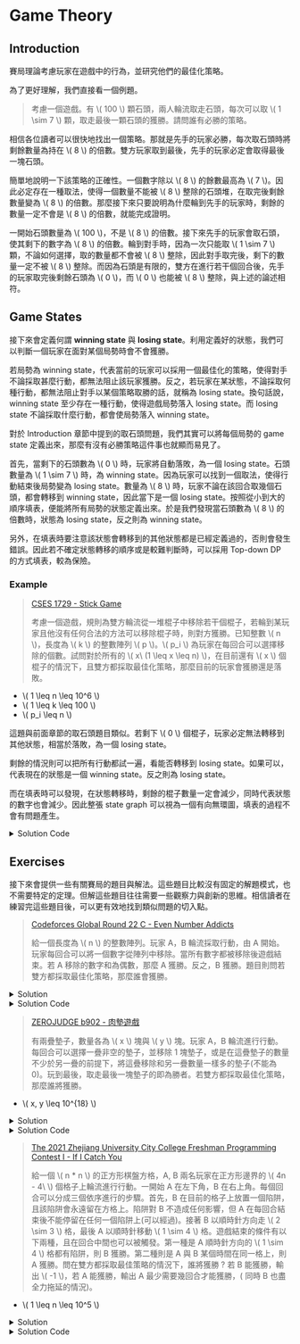 # Game Theory

## Introduction

賽局理論考慮玩家在遊戲中的行為，並研究他們的最佳化策略。

為了更好理解，我們直接看一個例題。

> 考慮一個遊戲。有 \\( 100 \\) 顆石頭，兩人輪流取走石頭，每次可以取 \\( 1 \sim 7 \\) 顆，取走最後一顆石頭的獲勝。請問誰有必勝的策略。

相信各位讀者可以很快地找出一個策略。那就是先手的玩家必勝，每次取石頭時將剩餘數量為持在 \\( 8 \\) 的倍數。雙方玩家取到最後，先手的玩家必定會取得最後一塊石頭。

簡單地說明一下該策略的正確性。一個數字除以 \\( 8 \\) 的餘數最高為 \\( 7 \\)。因此必定存在一種取法，使得一個數量不能被 \\( 8 \\) 整除的石頭堆，在取完後剩餘數量變為 \\( 8 \\) 的倍數。那麼接下來只要說明為什麼輪到先手的玩家時，剩餘的數量一定不會是 \\( 8 \\) 的倍數，就能完成證明。

一開始石頭數量為 \\( 100 \\)，不是 \\( 8 \\) 的倍數。接下來先手的玩家會取石頭，使其剩下的數字為 \\( 8 \\) 的倍數。輪到對手時，因為一次只能取 \\( 1 \sim 7 \\) 顆，不論如何選擇，取的數量都不會被 \\( 8 \\) 整除，因此對手取完後，剩下的數量一定不被 \\( 8 \\) 整除。而因為石頭是有限的，雙方在進行若干個回合後，先手的玩家取完後剩餘石頭為 \\( 0 \\)，而 \\( 0 \\) 也能被 \\( 8 \\) 整除，與上述的論述相符。

## Game States

接下來會定義何謂 **winning state** 與 **losing state**。利用定義好的狀態，我們可以判斷一個玩家在面對某個局勢時會不會獲勝。

若局勢為 winning state，代表當前的玩家可以採用一個最佳化的策略，使得對手不論採取甚麼行動，都無法阻止該玩家獲勝。反之，若玩家在某狀態，不論採取何種行動，都無法阻止對手以某個策略取勝的話，就稱為 losing state。換句話說，winning state 至少存在一種行動，使得遊戲局勢落入 losing state。而 losing state 不論採取什麼行動，都會使局勢落入 winning state。

對於 Introduction 章節中提到的取石頭問題，我們其實可以將每個局勢的 game state 定義出來，那麼有沒有必勝策略這件事也就顯而易見了。

首先，當剩下的石頭數為 \\( 0 \\) 時，玩家將自動落敗，為一個 losing state。石頭數量為 \\( 1 \sim 7 \\) 時，為 winning state。因為玩家可以找到一個取法，使得行動結束後局勢變為 losing state。數量為 \\( 8 \\) 時，玩家不論在該回合取幾個石頭，都會轉移到 winning state，因此當下是一個 losing state。按照從小到大的順序填表，便能將所有局勢的狀態定義出來。於是我們發現當石頭數為 \\( 8 \\) 的倍數時，狀態為 losing state，反之則為 winning state。

另外，在填表時要注意該狀態會轉移到的其他狀態都是已經定義過的，否則會發生錯誤。因此若不確定狀態轉移的順序或是較難判斷時，可以採用 Top-down DP 的方式填表，較為保險。

### Example

> [CSES 1729 - Stick Game](https://cses.fi/problemset/task/1729)
>
> 考慮一個遊戲，規則為雙方輪流從一堆棍子中移除若干個棍子，若輪到某玩家且他沒有任何合法的方法可以移除棍子時，則對方獲勝。已知整數 \\( n \\)，長度為 \\( k \\) 的整數陣列 \\( p \\)。\\( p_i \\) 為玩家在每回合可以選擇移除的個數。試問對於所有的 \\( x\ (1 \leq x \leq n) \\)，在目前還有 \\( x \\) 個棍子的情況下，且雙方都採取最佳化策略，那麼目前的玩家會獲勝還是落敗。

- \\( 1 \leq n \leq 10^6 \\)
- \\( 1 \leq k \leq 100 \\)
- \\( p_i \leq n \\)

這題與前面章節的取石頭題目類似。若剩下 \\( 0 \\) 個棍子，玩家必定無法轉移到其他狀態，相當於落敗，為一個 losing state。

剩餘的情況則可以把所有行動都試一遍，看能否轉移到 losing state。如果可以，代表現在的狀態是一個 winning state。反之則為 losing state。

而在填表時可以發現，在狀態轉移時，剩餘的棍子數量一定會減少，同時代表狀態的數字也會減少。因此整張 state graph 可以視為一個有向無環圖，填表的過程不會有問題產生。

<details><summary> Solution Code </summary>

- Time complexity: \\( O(nk) \\)
- Bottom-up DP, fill in states from \\(0 \\) to \\( n \\).

```cpp
#include <bits/stdc++.h>
using namespace std;

void solve() {
    int n, k; cin >> n >> k;
    vector<int> moves;
    vector<bool> state(n + 1); // 0 for losing state, 1 for winning state
    for (int i = 0; i < k; i++) {
        int x; cin >> x;
        moves.emplace_back(x);
    }
    state[0] = 0; // base case
    for (int i = 1; i <= n; i++) {
        state[i] = 0;
        for (auto m: moves) {
            int new_state = i - m;
            // able to transition to losing state means that current state is winning state
            if (new_state >= 0 && state[new_state] == 0) state[i] = 1;
        }
    }
    for (int i = 1; i <= n; i++) {
        cout << (state[i]? 'W' : 'L');
    }
}

int main() {
    ios_base::sync_with_stdio(false);
    cin.tie(NULL);

    solve(); 
}
    
```

</details>

## Exercises

接下來會提供一些有關賽局的題目與解法。這些題目比較沒有固定的解題模式，也不需要特定的定理。但解這些題目往往需要一些觀察力與創新的思維。相信讀者在練習完這些題目後，可以更有效地找到類似問題的切入點。

> [Codeforces Global Round 22 C - Even Number Addicts](https://codeforces.com/contest/1738/problem/C)
>
> 給一個長度為 \\( n \\) 的整數陣列。玩家 A，B 輪流採取行動，由 A 開始。玩家每回合可以將一個數字從陣列中移除。當所有數字都被移除後遊戲結束。若 A 移除的數字和為偶數，那麼 A 獲勝。反之，B 獲勝。題目則問若雙方都採取最佳化策略，那麼誰會獲勝。

<details><summary>Solution</summary>

可以發現陣列中數字大小其實不重要，重要的是奇數偶數的數量各為多少。那麼我們可以用陣列中剩餘奇數個數，剩餘偶數個數，與目前 A 移除數字總和的奇偶性這三項資訊來代表一個 state。

填表的過程可以使用 Top-down DP 並將 base case 處理好，即可判斷狀態是誰的 winning state。

</details>

<details><summary> Solution Code </summary>

- Time complexity: \\( O(N^2) \\)

```cpp
#include <bits/stdc++.h> 
using namespace std;
 
int N, odd_count, even_count;
int dp[110][110][2]; // 1 if it's Alice's winning state or Bob's losing state.
                     // 0 if it's Bob's winning state or Alice's losing state.
 
int recur(int x, int y, int p) {
    // x: odd count in the remaining array
    // y: even count in the remaining array
    // p: current parity of the sum of the numbers A removed
    if (dp[x][y][p] != -1) return dp[x][y][p];
    if (x == 0 && y == 0) {
        // base case, all numbers are removed
        if (p % 2 == 0) return dp[x][y][p] = 1;
        else return dp[x][y][p] = 0;
    }
    int ret;
    // determine whose turn it is 
    if ((odd_count + even_count - x - y) % 2 == 0) {
        // Alice's move
        ret = 0; // first assume it's Alice losing state.
        if (x > 0 && recur(x - 1, y, 1 - p)) ret = 1;
        if (y > 0 && recur(x, y - 1, p)) ret = 1;
        // If this state can transition to Bob's losing state, then change it to Alice's winning state.
    }
    else {
        // Bob's move
        ret = 1; // first assume it's Bob's losing state.
        if (x > 0 && recur(x - 1, y, p) == 0) ret = 0;
        if (y > 0 && recur(x, y - 1, p) == 0) ret = 0;
        // If this state can transition to Alice's losing state, then change it to Bob's winning state.
    }
    return dp[x][y][p] = ret; 
}
 
void solve(){ 
    cin >> N;
    odd_count = even_count = 0;
    memset(dp, -1, sizeof(dp));
    for (int i = 0; i < N; i++) {
        int x; cin >> x;
        if (abs(x) % 2 == 0) even_count++;
        else odd_count++;
    }
    if (recur(odd_count, even_count, 0) == 1) cout << "Alice\n";
    else cout << "Bob\n";
}       
 
int main(){
    ios_base::sync_with_stdio(false);
    cin.tie(NULL);
    
    int TestCases; 
    cin >> TestCases;
 
    while (TestCases--) {
        solve();
    }
}    
    
```

</details>

> [ZEROJUDGE b902 - 肉墊遊戲](https://zerojudge.tw/ShowProblem?problemid=b902)
>
> 有兩疊墊子，數量各為 \\( x \\) 塊與 \\( y \\) 塊。玩家 A，B 輪流進行行動。每回合可以選擇一疊非空的墊子，並移除 1 塊墊子，或是在這疊墊子的數量不少於另一疊的前提下，將這疊移除和另一疊數量一樣多的墊子(不能為 0)。玩到最後，取走最後一塊墊子的即為勝者。若雙方都採取最佳化策略，那麼誰將獲勝。

- \\( x, y \leq 10^{18} \\)

<details><summary>Solution</summary>

題目的範圍達到 \\( 10^{18} \\)，一一判斷每種狀態是否為 winning state 顯然不是一種實際的做法。但我們可以先試一些數字較小的例子，看能不能從中獲得一些啟發。

不妨先討論其中一疊的數量為 \\( 0 \\) 或 \\( 1 \\) 的情況。因為第二種行動取出的墊子數為兩疊中較少的數量。由此得知之後的回合最多只能取一個墊子。那麼判斷兩疊總和的奇偶，即能判斷誰獲勝。對於當前的玩家，是否數量總和為偶數則會落敗，而總和為奇數則會獲勝呢 ? 其實不然。兩疊數量為 {2, 2} 即為一個反例，玩家可以採取第二種行動，從其中一疊取出 2 塊，將數量變為 {2, 0}，使得對手落入 losing state。但是若總合為奇數，兩疊的數量一定是一奇一偶，那麼我們可以選擇從偶數疊中取出一塊，使數量變為 {奇數，奇數}。而不論對手採取甚麼行動，都一定是取出奇數塊的數量，也就會使得場上變為一奇一偶。於是我們可以將數量一奇一偶定義為 winning state，兩疊皆為奇數定義成 losing state。

剩下的只有兩疊皆為偶數的情況了。若當前玩家採取第一種行動，會取出奇數個墊子，使局勢變為一奇一偶，也就是 winning state。但這麼做無疑是一個錯誤的策略，因此雙方玩家只會採取第二種行動，也就是從數量較多的那疊取出較少那疊的數量。於是在雙方的策略都被確定的情況，我們可以開始探討給定兩疊的數量，誰會獲勝。若兩疊的數量為 \\( x, y\\)，假設 \\( x \geq y \\)，那麼在之後的 \\( x / y \\) 回合都會從數量為 \\( x \\) 那疊中取出墊子。而數量則會變為 \\( x\ mod\ y \\) 與 \\( y \\)。接著再從數量為 \\( y \\) 的那疊開始取，以此類推。可以發現過程和求最大公因數時使用的輾轉相除法極為相似，因此若暴力將行動模擬完，複雜度也只會是 \\( log(max\lbrace x, y \rbrace) \\)。而取到最後，會有其中一疊數量歸零，若另一疊數量還沒歸零，就可以用奇偶來判斷剩餘回合數。綜上所述，在數量為兩偶時，只要求出遊戲過幾個回合後會分出勝負，且該回合數若是奇數，則當前玩家勝利，反之則落敗。

</details>

<details><summary> Solution Code </summary>

```cpp
#include <bits/stdc++.h>
using namespace std;
using ll = long long;

void solve() {
    ll x, y; cin >> x >> y; 
    bool win = false;
    if (x % 2 + y % 2 == 1) win = true; // one odd, one even 
    else if (x % 2 + y % 2 == 2) win = false; // two odds
    else {
        ll cnt_round = 0;
        while (x > 0 && y > 0) {
            if (x < y) swap(x, y);
            cnt_round += x / y;
            x = x % y;
        }
        cnt_round += x + y;
        if (cnt_round % 2 == 1) win = true;
        else win = false;
    }
    if (win) cout << ">//<\n"; // first player wins
    else cout << ">\\\\<\n"; // second player wins
}

int main(){
    ios_base::sync_with_stdio(false);
    cin.tie(NULL);

    ll TestCases = 1;
    cin >> TestCases;
 
    while (TestCases--) {
        solve();
    }
}
    
```

</details>

> [The 2021 Zhejiang University City College Freshman Programming Contest I - If I Catch You](https://codeforces.com/gym/103488/problem/I)
>
> 給一個 \\( n * n \\) 的正方形棋盤方格，A, B 兩名玩家在正方形邊界的 \\( 4n - 4\ \\) 個格子上輪流進行行動。一開始 A 在左下角，B 在右上角。每個回合可以分成三個依序進行的步驟。首先，B 在目前的格子上放置一個陷阱，且該陷阱會永遠留在方格上。陷阱對 B 不造成任何影響，但 A 在每回合結束後不能停留在任何一個陷阱上(可以經過)。接著 B 以順時針方向走 \\( 2 \sim 3 \\) 格，最後 A 以順時針移動 \\( 1 \sim 4 \\) 格。遊戲結束的條件有以下兩種，且在回合中間也可以被觸發。第一種是 A 順時針方向的 \\( 1 \sim 4 \\) 格都有陷阱，則 B 獲勝。第二種則是 A 與 B 某個時間在同一格上，則 A 獲勝。問在雙方都採取最佳策略的情況下，誰將獲勝 ? 若 B 能獲勝，輸出 \\( -1 \\)，若 A 能獲勝，輸出 A 最少需要幾回合才能獲勝，( 同時 B 也盡全力拖延的情況)。

- \\( 1 \leq n \leq 10^5 \\)

<details><summary>Solution</summary>

可以注意到 A 獲勝的條件為**碰到** B，不一定要從後方趕上。那麼換個思路，若 A 每回合都以最少的步數前進，等待 B 自動追上他，是否也是個不錯的策略呢 ? 出乎意料地，這樣的策略是最佳的。以下會提出證明。

\\( n = 1 \\) 與 \\( n = 2 \\) 這兩個 corner case 因為情況較特殊，以下證明會撇除這兩種情況，後續再另外討論。

在遊戲剛開始時，雙方差距的格子數為 \\( 2n - 2 \\)。若 A 每回合只前進一步，就算 B 每回合以最少的步數，也就是前進兩步，拖延他撞上 A 的時間。每回合雙方的距離仍會減一。在第 \\( 2n - 4 \\) 個回合結束後，雙方的差距格子數會減少至 \\( 2 \\)。於是在第 \\( 2n - 3 \\) 回合時 B 就會碰到 A，使遊戲結束。而陷阱的部分因為 A 總共只移動了 \\( 2n - 4 \\) 步，沒有走到 B 的起點，因此不用擔心會踩到陷阱。

這邊簡單說明一下為什麼 A 不會在選擇一個策略後，中途突然改變策略。雖然聽起來有點理所當然，但筆者認為仍需要提一下，使後續的證明更加順暢且完整。若 A 一開始選擇大步數追擊，而後續突然改變為上述守株待兔的策略，那麼兩者的距離差距比一開始來得更遠，因此該策略一定比上述的直接小步數等待還來得差。反之，若 A 一開始不論是因為甚麼原因，像是躲避陷阱，或是誘敵等，選擇小步數追擊，而之後突然改變策略變為大步數追擊。該策略也不會直接從一開始就直接選擇大步數追擊來得佳。原因為就算 A 有可能因為改變步數而成功躲避一些陷阱，但遇到陷阱的代價也只是該回合少移動一步，那麼直接以最大步數進行每一回合，一定不會比改變步數來得差。

接著分析 A 採取追擊的策略。首先 A 在不會踩到陷阱的前提下每回合都會前進 \\( 4 \\) 步。而 B 在看到 A 大步數前進，根據上方的說明，B 於是知道 A 採取的是追擊策略，因此除了第一步以外，B 的每個回合都會前進 \\( 3 \\) 步。因此要討論的只有 B 以 \\( 2 \\) 步開局或是以 \\( 3 \\) 步開局這兩種情況了。若 B 以 \\( 3 \\) 步開局，代表每個回合，A 與 B 的距離只會被拉近 \\( 1 \\)，而且因為每回合是由 B 先動，因此至少需要 \\( 2n - 2 \\) 個回合，A 才能獲勝，比守株待兔的策略來得差。而若 B 以 \\( 2 \\) 步開局，第一個回合結束後，雙方距離差 \\( 2n - 4 \\)。若雙方能在每回合拉近 \\( 1 \\) 格的距離，那麼 A 同樣也能在恰好第 \\( 2n - 3 \\) 回合結束遊戲。但因為 B 在起點以及距離起點 \\( 2 \\) 步的位置都有陷阱，因此 A 在每回合都前進 \\( 4 \\) 步的情況下，一定會被兩個陷阱的其中一個阻礙到，因此無法在\\( 2n - 3 \\) 個回合以內結束遊戲。由此得知，A 在採取守株待兔策略會最快把遊戲結束，需要 \\( 2n - 3 \\) 個回合。另外 \\( n = 1 \\) 因為沒有格子，因此 \\( 0 \\) 個回合便會結束比賽，而在 \\( n = 2 \\) 時，B 在第一回合就會撞上 A，導致 A 獲勝。

</details>

<details><summary> Solution Code </summary>

```cpp

#include <bits/stdc++.h>
using namespace std;

void solve() {
    int n; cin >> n;
    if (n == 1) cout << 0 << '\n';
    else if (n == 2) cout << 1 << '\n';
    else cout << 2 * n - 3 << '\n'; 
}

int main() {
    ios_base::sync_with_stdio(false);
    cin.tie(NULL);

    int testcases; 
    cin >> testcases;
    while (testcases--) {
        solve();
    }
}
    
```

</details>
